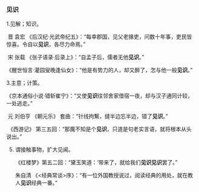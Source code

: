 ### 见识

1.见解；知识。

​	晋  袁宏  《后汉纪·光武帝纪五》：“每幸郡国，见父老掾吏，问数十年事，吏民皆惊喜。令自以**见识**，各尽力命焉。”

​	宋 张载  《张子语录·后录上》：“自孟子后，儒者无他**见识**。”

​	《醒世恒言·灌园叟晚逢仙女》：“他是有势力的人，却又醉了，怎与他一般**见识**。”

3.主意；计策。

​	《京本通俗小说·错斩崔宁》：“又使**见识**往邻舍家借宿一夜，却与汉子通同计较，一处逃走。”

​	 元 刘伯亨 《朝元乐》 套曲：“针线拘繫，缝半边忘半边，错了**见识**。”

​	《西游记》 第三五回：“那魔不知是个**见识**，只道是句老实言语，就将根本从头说出。”

5. 谓接触事物，扩大见闻。

   《红楼梦》第五二回：“黛玉笑道：‘带来了，就给我们**见识见识**罢了。”

    朱自清 《<经典常谈>序》：“有一位外国教授说过，阅读经典的用处，就在教人**见识**经典一番。”
